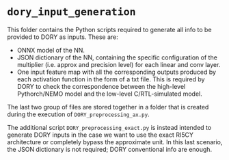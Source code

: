 # `dory_input_generation`
This folder contains the Python scripts required to generate all info to be provided to DORY as inputs.
These are:
- ONNX model of the NN.
- JSON dictionary of the NN, containing the specific configuration of the multiplier (i.e. approx and precision level) for each linear and conv layer. 
- One input feature map with all the corresponding outputs produced by each activation function in the form of a txt file. This is required by DORY to check the correspondence between the high-level Pythorch/NEMO model and the low-level C/RTL-simulated model.

The last two group of files are stored together in a folder that is created during the execution of `DORY_preprocessing_ax.py`.

The additional script `DORY_preprocessing_exact.py` is instead intended to generate DORY inputs in the case we want to use the exact RI5CY architecture or completely bypass the approximate unit. In this last scenario, the JSON dictionary is not required; DORY conventional info are enough.
 
